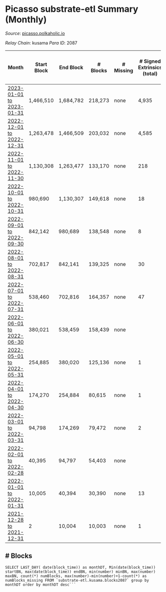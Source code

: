 # Picasso substrate-etl Summary (Monthly)

_Source_: [picasso.polkaholic.io](https://picasso.polkaholic.io)

*Relay Chain*: kusama
*Para ID*: 2087



| Month | Start Block | End Block | # Blocks | # Missing | # Signed Extrinsics (total) | # Active Accounts (avg) | # Addresses with Balances (max) | Issues |
| ----- | ----------- | --------- | -------- | --------- | --------------------------- | ----------------------- | ------------------------------- | ------ |
| [2023-01-01 to 2023-01-31](/substrate-etl/kusama/2087-picasso/2023-01-31.md) | 1,466,510 | 1,684,782 | 218,273 | none | 4,935 | 51 | 2,438 | - | 
| [2022-12-01 to 2022-12-31](/substrate-etl/kusama/2087-picasso/2022-12-31.md) | 1,263,478 | 1,466,509 | 203,032 | none | 4,585 | 43 | 1,950 | - | 
| [2022-11-01 to 2022-11-30](/substrate-etl/kusama/2087-picasso/2022-11-30.md) | 1,130,308 | 1,263,477 | 133,170 | none | 218 | 4 | 1,066 | - | 
| [2022-10-01 to 2022-10-31](/substrate-etl/kusama/2087-picasso/2022-10-31.md) | 980,690 | 1,130,307 | 149,618 | none | 18 |  | 20 | - | 
| [2022-09-01 to 2022-09-30](/substrate-etl/kusama/2087-picasso/2022-09-30.md) | 842,142 | 980,689 | 138,548 | none | 8 |  | 18 | - | 
| [2022-08-01 to 2022-08-31](/substrate-etl/kusama/2087-picasso/2022-08-31.md) | 702,817 | 842,141 | 139,325 | none | 30 |  | 18 | - | 
| [2022-07-01 to 2022-07-31](/substrate-etl/kusama/2087-picasso/2022-07-31.md) | 538,460 | 702,816 | 164,357 | none | 47 | 1 | 18 | - | 
| [2022-06-01 to 2022-06-30](/substrate-etl/kusama/2087-picasso/2022-06-30.md) | 380,021 | 538,459 | 158,439 | none |  |  | 8 | - | 
| [2022-05-01 to 2022-05-31](/substrate-etl/kusama/2087-picasso/2022-05-31.md) | 254,885 | 380,020 | 125,136 | none | 1 |  | 8 | - | 
| [2022-04-01 to 2022-04-30](/substrate-etl/kusama/2087-picasso/2022-04-30.md) | 174,270 | 254,884 | 80,615 | none | 1 |  | 8 | - | 
| [2022-03-01 to 2022-03-31](/substrate-etl/kusama/2087-picasso/2022-03-31.md) | 94,798 | 174,269 | 79,472 | none | 2 |  | 8 | - | 
| [2022-02-01 to 2022-02-28](/substrate-etl/kusama/2087-picasso/2022-02-28.md) | 40,395 | 94,797 | 54,403 | none |  |  | 8 | - | 
| [2022-01-01 to 2022-01-31](/substrate-etl/kusama/2087-picasso/2022-01-31.md) | 10,005 | 40,394 | 30,390 | none | 13 | 1 | 8 | - | 
| [2021-12-28 to 2021-12-31](/substrate-etl/kusama/2087-picasso/2021-12-31.md) | 2 | 10,004 | 10,003 | none | 1 |  | 6 | - | 

## # Blocks
```
SELECT LAST_DAY( date(block_time)) as monthDT, Min(date(block_time)) startBN, max(date(block_time)) endBN, min(number) minBN, max(number) maxBN, count(*) numBlocks, max(number)-min(number)+1-count(*) as numBlocks_missing FROM `substrate-etl.kusama.blocks2087` group by monthDT order by monthDT desc```

